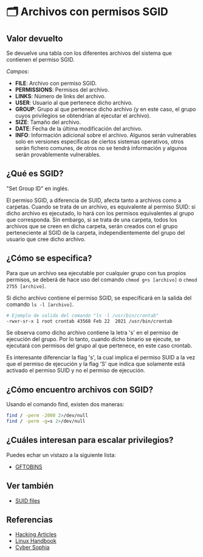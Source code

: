 # 🗂️ Archivos con permisos SGID

## Valor devuelto
Se devuelve una tabla con los diferentes archivos del sistema que contienen el permiso SGID.

*Campos*:
- **FILE**: Archivo con permiso SGID.
- **PERMISSIONS**: Permisos del archivo.
- **LINKS**: Número de links del archivo.
- **USER**: Usuario al que pertenece dicho archivo.
- **GROUP**: Grupo al que pertenece dicho archivo (y en este caso, el grupo cuyos privilegios se obtendrían al ejecutar el archivo).
- **SIZE**: Tamaño del archivo.
- **DATE**: Fecha de la última modificación del archivo.
- **INFO**: Información adicional sobre el archivo. Algunos serán vulnerables solo en versiones específicas de ciertos sistemas operativos, otros serán fichero comunes, de otros no se tendrá información y algunos serán provablemente vulnerables.

## ¿Qué es SGID?
"Set Group ID" en inglés.

El permiso SGID, a diferencia de SUID, afecta tanto a archivos como a carpetas. Cuando se trata de un archivo, es equivalente al permiso SUID: si dicho archivo es ejecutado, lo hará con los permisos equivalentes al grupo que corresponda. Sin embargo, si se trata de una carpeta, todos los archivos que se creen en dicha carpeta, serán creados con el grupo perteneciente al SGID de la carpeta, independientemente del grupo del usuario que cree dicho archivo.

## ¿Cómo se especifica?
Para que un archivo sea ejecutable por cualquier grupo con tus propios permisos, se deberá de hace uso del comando `chmod g+s [archivo]` o `chmod 2755 [archivo]`.

Si dicho archivo contiene el permiso SGID, se especificará en la salida del comando `ls -l [archivo]`.
```bash
# Ejemplo de salida del comando "ls -l /usr/bin/crontab"
-rwxr-sr-x 1 root crontab 43568 Feb 22  2021 /usr/bin/crontab
```

Se observa como dicho archivo contiene la letra 's' en el permiso de ejecución del grupo. Por lo tanto, cuando dicho binario se ejecute, se ejecutará con permisos del grupo al que pertenece, en este caso crontab.

Es interesante diferenciar la flag 's', la cual implica el permiso SUID a la vez que el permiso de ejecución y la flag 'S' que indica que solamente está activado el permiso SUID y no el permiso de ejecución.

## ¿Cómo encuentro archivos con SGID?
Usando el comando find, existen dos maneras:
```bash
find / -perm -2000 2>/dev/null
find / -perm -g=s 2>/dev/null
```

## ¿Cuáles interesan para escalar privilegios?
Puedes echar un vistazo a la siguiente lista:
- [GFTOBINS](https://gtfobins.github.io/#+suid)

## Ver también
- [SUID files](SUID)

## Referencias
- [Hacking Articles](https://www.hackingarticles.in/linux-privilege-escalation-using-suid-binaries/)
- [Linux Handbook](https://linuxhandbook.com/suid-sgid-sticky-bit/)
- [Cyber Sophia](https://cybersophia.net/training/special-permissions-in-linux)